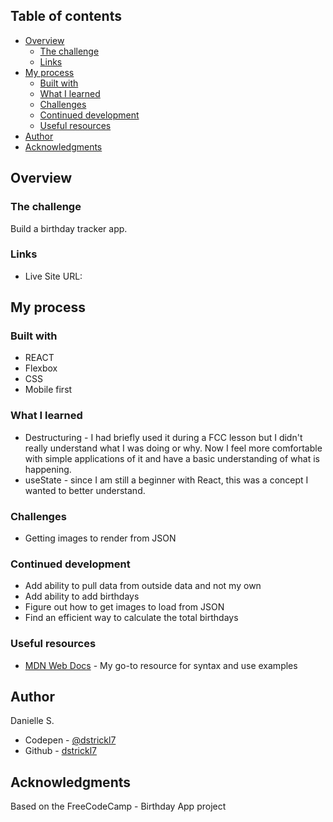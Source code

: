 ## Table of contents

- [Overview](#overview)
  - [The challenge](#the-challenge)
  - [Links](#links)
- [My process](#my-process)
  - [Built with](#built-with)
  - [What I learned](#what-i-learned)
  - [Challenges](#challenges)
  - [Continued development](#continued-development)
  - [Useful resources](#useful-resources)
- [Author](#author)
- [Acknowledgments](#acknowledgments)


## Overview

### The challenge

Build a birthday tracker app.

### Links

- Live Site URL: 

## My process

### Built with

- REACT
- Flexbox
- CSS
- Mobile first


### What I learned

- Destructuring - I had briefly used it during a FCC lesson but I didn't really understand what I was doing or why. Now I feel more comfortable with simple applications of it and have a basic understanding of what is happening.
- useState - since I am still a beginner with React, this was a concept I wanted to better understand.


### Challenges
- Getting images to render from JSON


### Continued development
- Add ability to pull data from outside data and not my own
- Add ability to add birthdays
- Figure out how to get images to load from JSON
- Find an efficient way to calculate the total birthdays


### Useful resources

- [MDN Web Docs](https://developer.mozilla.org/en-US/) - My go-to resource for syntax and use examples


## Author
Danielle S.
- Codepen - [@dstrickl7](https://codepen.io/dstrickl7)
- Github - [dstrickl7](https://github.com/dstrickl7)


## Acknowledgments
Based on the FreeCodeCamp - Birthday App project